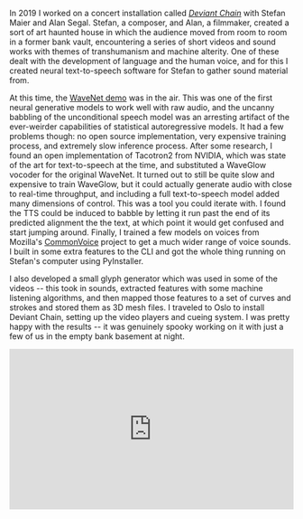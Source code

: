 <!--
.. title: Deviant Chain (2019)
.. slug: deviant-chain
.. date: 2024-03-02
.. tags:
.. category:
.. link:
.. description:
.. type: text
-->
<style>
  .video-wrapper {
   width: 100%;
   display: inline-block;
   position: relative;
  }
  .video-wrapper:after {
      padding-top: 56.25%; /*16:9 ratio*/
      display: block;
      content: '';
  }
  .video {
      position: absolute;
      top: 0; bottom: 0; right: 0; left: 0;
  }
</style>

In 2019 I worked on a concert installation called [*Deviant Chain*](https://stefanmaier.studio/deviant-chain-2019/) with Stefan Maier and Alan Segal. Stefan, a composer, and Alan, a filmmaker, created a sort of art haunted house in which the audience moved from room to room in a former bank vault, encountering a series of short videos and sound works with themes of transhumanism and machine alterity. One of these dealt with the development of language and the human voice, and for this I created neural text-to-speech software for Stefan to gather sound material from. 

At this time, the [WaveNet demo](https://deepmind.google/discover/blog/wavenet-a-generative-model-for-raw-audio/) was in the air. This was one of the first neural generative models to work well with raw audio, and the uncanny babbling of the unconditional speech model was an arresting artifact of the ever-weirder capabilities of statistical autoregressive models. It had a few problems though: no open source implementation, very expensive training process, and extremely slow inference process. After some research, I found an open implementation of Tacotron2 from NVIDIA, which was state of the art for text-to-speech at the time, and substituted a WaveGlow vocoder for the original WaveNet. It turned out to still be quite slow and expensive to train WaveGlow, but it could actually generate audio with close to real-time throughput, and including a full text-to-speech model added many dimensions of control. This was a tool you could iterate with. I found the TTS could be induced to babble by letting it run past the end of its predicted alignment the the text, at which point it would get confused and start jumping around. Finally, I trained a few models on voices from Mozilla's [CommonVoice](https://commonvoice.mozilla.org/en) project to get a much wider range of voice sounds. I built in some extra features to the CLI and got the whole thing running on Stefan's computer using PyInstaller. 

I also developed a small glyph generator which was used in some of the videos -- this took in sounds, extracted features with some machine listening algorithms, and then mapped those features to a set of curves and strokes and stored them as 3D mesh files. 
I traveled to Oslo to install Deviant Chain, setting up the video players and cueing system. I was pretty happy with the results -- it was genuinely spooky working on it with just a few of us in the empty bank basement at night.

<div class="video-wrapper">
  <div class="video">
    <iframe src="https://player.vimeo.com/video/431684120" width="100%" height="100%" frameborder="0" webkitallowfullscreen mozallowfullscreen allowfullscreen></iframe>
  </div>
</div>
